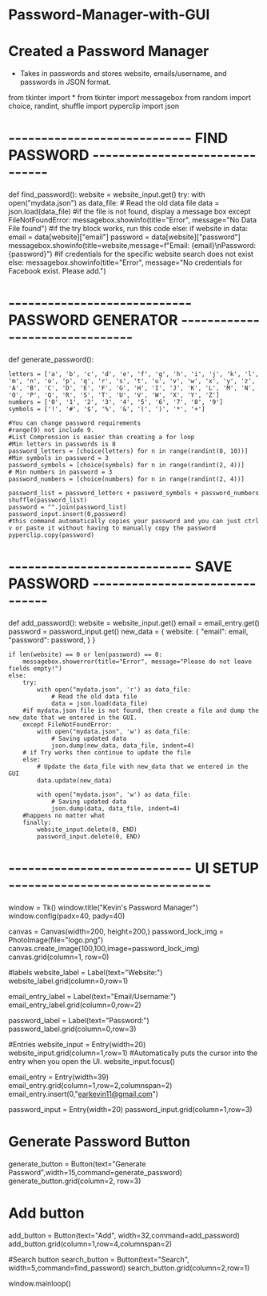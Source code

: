 # Password-Manager-with-GUI

# Created a Password Manager
- Takes in passwords and stores website, emails/username, and passwords in JSON format.


from tkinter import *
from tkinter import messagebox
from random import choice, randint, shuffle
import pyperclip
import json

# ---------------------------- FIND PASSWORD ------------------------------- #
def find_password():
    website = website_input.get()
    try:
        with open("mydata.json") as data_file:
            # Read the old data file
            data = json.load(data_file)
    #if the file is not found, display a message box
    except FileNotFoundError:
        messagebox.showinfo(title="Error", message="No Data File found")
    #if the try block works, run this code
    else:
        if website in data:
            email = data[website]["email"]
            password = data[website]["password"]
            messagebox.showinfo(title=website,message=f"Email: {email}\nPassword: {password}")
        #if credentials for the specific website search does not exist
        else:
            messagebox.showinfo(title="Error", message="No credentials for Facebook exist. Please add.")



# ---------------------------- PASSWORD GENERATOR ------------------------------- #
def generate_password():

    letters = ['a', 'b', 'c', 'd', 'e', 'f', 'g', 'h', 'i', 'j', 'k', 'l', 'm', 'n', 'o', 'p', 'q', 'r', 's', 't', 'u', 'v', 'w', 'x', 'y', 'z', 'A', 'B', 'C', 'D', 'E', 'F', 'G', 'H', 'I', 'J', 'K', 'L', 'M', 'N', 'O', 'P', 'Q', 'R', 'S', 'T', 'U', 'V', 'W', 'X', 'Y', 'Z']
    numbers = ['0', '1', '2', '3', '4', '5', '6', '7', '8', '9']
    symbols = ['!', '#', '$', '%', '&', '(', ')', '*', '+']

    #You can change password requirements
    #range(9) not include 9.
    #List Comprension is easier than creating a for loop
    #Min letters in passwords is 8
    password_letters = [choice(letters) for n in range(randint(8, 10))]
    #Min symbols in password = 3
    password_symbols = [choice(symbols) for n in range(randint(2, 4))]
    # Min numbers in password = 3
    password_numbers = [choice(numbers) for n in range(randint(2, 4))]

    password_list = password_letters + password_symbols + password_numbers
    shuffle(password_list)
    password = "".join(password_list)
    password_input.insert(0,password)
    #this command automatically copies your password and you can just ctrl v or paste it without having to manually copy the password
    pyperclip.copy(password)

# ---------------------------- SAVE PASSWORD ------------------------------- #
def add_password():
    website = website_input.get()
    email = email_entry.get()
    password = password_input.get()
    new_data = {
        website: {
            "email": email,
            "password": password,
        }
    }

    if len(website) == 0 or len(password) == 0:
        messagebox.showerror(title="Error", message="Please do not leave fields empty!")
    else:
        try:
            with open("mydata.json", 'r') as data_file:
                # Read the old data file
                data = json.load(data_file)
        #if mydata.json file is not found, then create a file and dump the new_date that we entered in the GUI.
        except FileNotFoundError:
            with open("mydata.json", 'w') as data_file:
                # Saving updated data
                json.dump(new_data, data_file, indent=4)
        # if Try works then continue to update the file
        else:
            # Update the data_file with new_data that we entered in the GUI
            data.update(new_data)

            with open("mydata.json", 'w') as data_file:
                # Saving updated data
                json.dump(data, data_file, indent=4)
        #happens no matter what
        finally:
            website_input.delete(0, END)
            password_input.delete(0, END)

# ---------------------------- UI SETUP ------------------------------- #
window = Tk()
window.title("Kevin's Password Manager")
window.config(padx=40, pady=40)

canvas = Canvas(width=200, height=200,)
password_lock_img = PhotoImage(file="logo.png")
canvas.create_image(100,100,image=password_lock_img)
canvas.grid(column=1, row=0)

#labels
website_label = Label(text="Website:")
website_label.grid(column=0,row=1)

email_entry_label = Label(text="Email/Username:")
email_entry_label.grid(column=0,row=2)

password_label = Label(text="Password:")
password_label.grid(column=0,row=3)

#Entries
website_input = Entry(width=20)
website_input.grid(column=1,row=1)
#Automatically puts the cursor into the entry when you open the UI.
website_input.focus()

email_entry = Entry(width=39)
email_entry.grid(column=1,row=2,columnspan=2)
email_entry.insert(0,"earkevin11@gmail.com")

password_input = Entry(width=20)
password_input.grid(column=1,row=3)

# Generate Password Button
generate_button = Button(text="Generate Password",width=15,command=generate_password)
generate_button.grid(column=2, row=3)
# Add button
add_button = Button(text="Add", width=32,command=add_password)
add_button.grid(column=1,row=4,columnspan=2)

#Search button
search_button = Button(text="Search", width=5,command=find_password)
search_button.grid(column=2,row=1)



window.mainloop()
